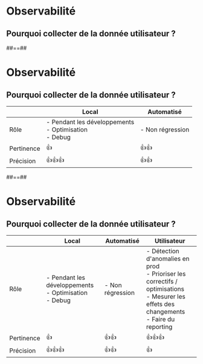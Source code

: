 # Observabilité

## Pourquoi collecter de la donnée utilisateur ?

##==##

# Observabilité

## Pourquoi collecter de la donnée utilisateur ?

|            | Local                                                         | Automatisé       |
| ---------- | ------------------------------------------------------------- | ---------------- |
| Rôle       | - Pendant les développements <br/>- Optimisation <br/>- Debug | - Non régression |
| Pertinence | 👍                                                            | 👍👍             |
| Précision  | 👍👍👍                                                        | 👍👍             |

##==##

# Observabilité

## Pourquoi collecter de la donnée utilisateur ?

|            | Local                                                         | Automatisé       | Utilisateur                                                                                                                                         |
| ---------- | ------------------------------------------------------------- | ---------------- | --------------------------------------------------------------------------------------------------------------------------------------------------- |
| Rôle       | - Pendant les développements <br/>- Optimisation <br/>- Debug | - Non régression | - Détection d'anomalies en prod <br/>- Prioriser les correctifs / optimisations <br/>- Mesurer les effets des changements <br/>- Faire du reporting |
| Pertinence | 👍                                                            | 👍👍             | 👍👍👍                                                                                                                                              |
| Précision  | 👍👍👍                                                        | 👍👍             | 👍                                                                                                                                                  |
